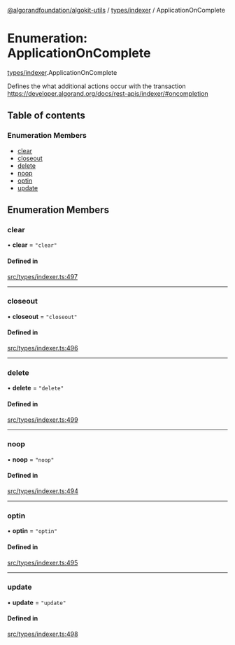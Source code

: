 [@algorandfoundation/algokit-utils](../index.md) / [types/indexer](../modules/types_indexer.md) / ApplicationOnComplete

# Enumeration: ApplicationOnComplete

[types/indexer](../modules/types_indexer.md).ApplicationOnComplete

Defines the what additional actions occur with the transaction https://developer.algorand.org/docs/rest-apis/indexer/#oncompletion

## Table of contents

### Enumeration Members

- [clear](types_indexer.ApplicationOnComplete.md#clear)
- [closeout](types_indexer.ApplicationOnComplete.md#closeout)
- [delete](types_indexer.ApplicationOnComplete.md#delete)
- [noop](types_indexer.ApplicationOnComplete.md#noop)
- [optin](types_indexer.ApplicationOnComplete.md#optin)
- [update](types_indexer.ApplicationOnComplete.md#update)

## Enumeration Members

### clear

• **clear** = ``"clear"``

#### Defined in

[src/types/indexer.ts:497](https://github.com/algorandfoundation/algokit-utils-ts/blob/main/src/types/indexer.ts#L497)

___

### closeout

• **closeout** = ``"closeout"``

#### Defined in

[src/types/indexer.ts:496](https://github.com/algorandfoundation/algokit-utils-ts/blob/main/src/types/indexer.ts#L496)

___

### delete

• **delete** = ``"delete"``

#### Defined in

[src/types/indexer.ts:499](https://github.com/algorandfoundation/algokit-utils-ts/blob/main/src/types/indexer.ts#L499)

___

### noop

• **noop** = ``"noop"``

#### Defined in

[src/types/indexer.ts:494](https://github.com/algorandfoundation/algokit-utils-ts/blob/main/src/types/indexer.ts#L494)

___

### optin

• **optin** = ``"optin"``

#### Defined in

[src/types/indexer.ts:495](https://github.com/algorandfoundation/algokit-utils-ts/blob/main/src/types/indexer.ts#L495)

___

### update

• **update** = ``"update"``

#### Defined in

[src/types/indexer.ts:498](https://github.com/algorandfoundation/algokit-utils-ts/blob/main/src/types/indexer.ts#L498)
